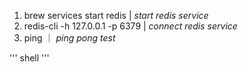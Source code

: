 1. brew services start redis |  *start redis service*
2. redis-cli -h 127.0.0.1 -p 6379 | *connect redis service*
3. ping ｜ *ping pong test*  

''' shell 
'''
